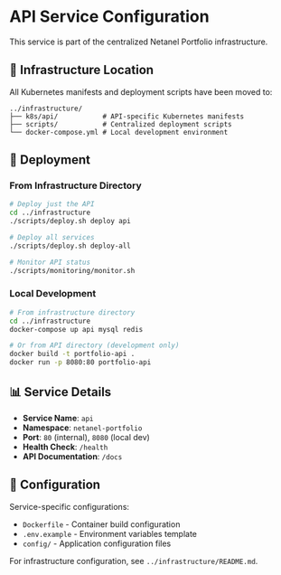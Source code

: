 # API Service Configuration

This service is part of the centralized Netanel Portfolio infrastructure.

## 🔗 Infrastructure Location

All Kubernetes manifests and deployment scripts have been moved to:
```
../infrastructure/
├── k8s/api/           # API-specific Kubernetes manifests
├── scripts/           # Centralized deployment scripts
└── docker-compose.yml # Local development environment
```

## 🚀 Deployment

### From Infrastructure Directory

```bash
# Deploy just the API
cd ../infrastructure
./scripts/deploy.sh deploy api

# Deploy all services
./scripts/deploy.sh deploy-all

# Monitor API status
./scripts/monitoring/monitor.sh
```

### Local Development

```bash
# From infrastructure directory
cd ../infrastructure
docker-compose up api mysql redis

# Or from API directory (development only)
docker build -t portfolio-api .
docker run -p 8080:80 portfolio-api
```

## 📊 Service Details

- **Service Name**: `api`
- **Namespace**: `netanel-portfolio`
- **Port**: `80` (internal), `8080` (local dev)
- **Health Check**: `/health`
- **API Documentation**: `/docs`

## 🔧 Configuration

Service-specific configurations:
- `Dockerfile` - Container build configuration
- `.env.example` - Environment variables template
- `config/` - Application configuration files

For infrastructure configuration, see `../infrastructure/README.md`.
